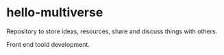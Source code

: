 # hello-multiverse
Repository to store ideas, resources, share and discuss things with others.

Front end toold development.
